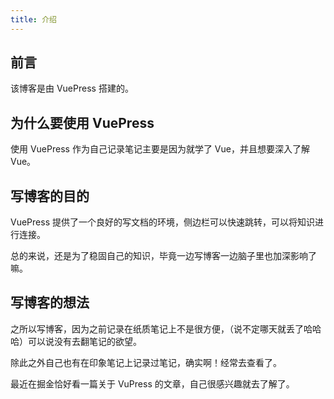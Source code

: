 ```yaml
---
title: 介绍
---
```


## 前言

该博客是由 VuePress 搭建的。


## 为什么要使用 VuePress 

使用 VuePress 作为自己记录笔记主要是因为就学了 Vue，并且想要深入了解 Vue。



## 写博客的目的 

VuePress 提供了一个良好的写文档的环境，侧边栏可以快速跳转，可以将知识进行连接。

总的来说，还是为了稳固自己的知识，毕竟一边写博客一边脑子里也加深影响了嘛。


## 写博客的想法

之所以写博客，因为之前记录在纸质笔记上不是很方便，（说不定哪天就丢了哈哈哈）可以说没有去翻笔记的欲望。

除此之外自己也有在印象笔记上记录过笔记，确实啊！经常去查看了。

最近在掘金恰好看一篇关于 VuPress 的文章，自己很感兴趣就去了解了。
